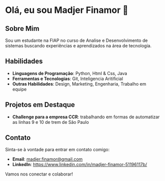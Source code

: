 # Olá, eu sou Madjer Finamor 👋

## Sobre Mim

Sou um estudante na FIAP no curso de Analise e Desenvolvimento de sistemas buscando experiências e aprendizados na área de tecnologia.

## Habilidades

- **Linguagens de Programação**: Python, Html & Css, Java
- **Ferramentas e Tecnologias**: Git, Inteligencia Aritificial
- **Outras Habilidades**: Design, Marketing, Engenharia, Trabalho em equipe

## Projetos em Destaque

- **Challenge para a empresa CCR**: trabalhando em formas de automatizar as linhas 9 e 10 de trem de São Paulo


## Contato

Sinta-se à vontade para entrar em contato comigo:

- **Email**: madjer.finamor@gmail.com
- **LinkedIn**: https://www.linkedin.com/in/madjer-finamor-51196117b/

Vamos nos conectar e colaborar!
